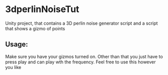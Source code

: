 # 3dperlinNoiseTut
Unity project, that contains a 3D perlin noise generator script and a script that shows a gizmo of points

## Usage:
Make sure you have your gizmos turned on. Other than that you just have to press play and can play wth the frequency.
Feel free to use this however you like
